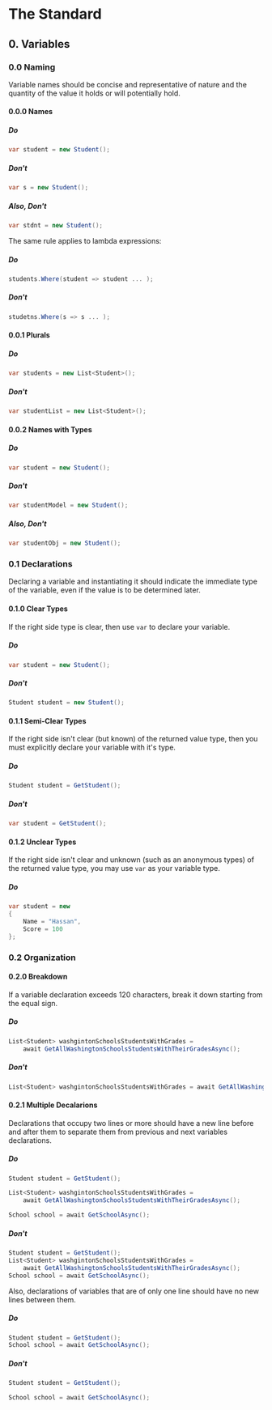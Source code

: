 # The Standard

## 0. Variables

### 0.0 Naming

Variable names should be concise and representative of nature and the quantity of the value it holds or will potentially hold.

#### 0.0.0 Names

##### Do

```cs
var student = new Student();
```

##### Don't

```cs
var s = new Student();
```

##### Also, Don't

```cs
var stdnt = new Student();
```

The same rule applies to lambda expressions:

##### Do

```cs
students.Where(student => student ... );
```

##### Don't

```cs
studetns.Where(s => s ... );
```

#### 0.0.1 Plurals

##### Do

```cs
var students = new List<Student>();
```

##### Don't

```cs
var studentList = new List<Student>();
```

#### 0.0.2 Names with Types

##### Do

```cs
var student = new Student();
```

##### Don't

```cs
var studentModel = new Student();
```

##### Also, Don't

```cs
var studentObj = new Student();
```

### 0.1 Declarations

Declaring a variable and instantiating it should indicate the immediate type of the variable, even if the value is to be determined later.

#### 0.1.0 Clear Types

If the right side type is clear, then use ```var``` to declare your variable.

##### Do

```cs
var student = new Student();
```

##### Don't

```cs
Student student = new Student();
````

#### 0.1.1 Semi-Clear Types

If the right side isn't clear (but known) of the returned value type, then you must explicitly declare your variable with it's type.

##### Do

```cs
Student student = GetStudent();
```

##### Don't

```cs
var student = GetStudent();
```

#### 0.1.2 Unclear Types

If the right side isn't clear and unknown (such as an anonymous types) of the returned value type, you may use ```var``` as your variable type.

##### Do

```cs
var student = new
{
    Name = "Hassan",
    Score = 100
};
```

### 0.2 Organization

#### 0.2.0 Breakdown

If a variable declaration exceeds 120 characters, break it down starting from the equal sign.

##### Do

```cs
List<Student> washgintonSchoolsStudentsWithGrades = 
    await GetAllWashingtonSchoolsStudentsWithTheirGradesAsync();

```

##### Don't 

```cs
List<Student> washgintonSchoolsStudentsWithGrades = await GetAllWashingtonSchoolsStudentsWithTheirGradesAsync();
```

#### 0.2.1 Multiple Decalarions

Declarations that occupy two lines or more should have a new line before and after them to separate them from previous and next variables declarations.

##### Do

```cs
Student student = GetStudent();

List<Student> washgintonSchoolsStudentsWithGrades = 
    await GetAllWashingtonSchoolsStudentsWithTheirGradesAsync();

School school = await GetSchoolAsync();
```

##### Don't

```cs
Student student = GetStudent();
List<Student> washgintonSchoolsStudentsWithGrades = 
    await GetAllWashingtonSchoolsStudentsWithTheirGradesAsync();
School school = await GetSchoolAsync();
```

Also, declarations of variables that are of only one line should have no new lines between them.

##### Do

```cs
Student student = GetStudent();
School school = await GetSchoolAsync();
```

##### Don't

```cs
Student student = GetStudent();

School school = await GetSchoolAsync();

```
